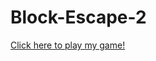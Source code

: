 # Block-Escape-2
<a href = "https://drive.google.com/drive/folders/0B_JpDQI3t4nLUWFvN0drQWUxMjA"> Click here to play my game!
</a>

